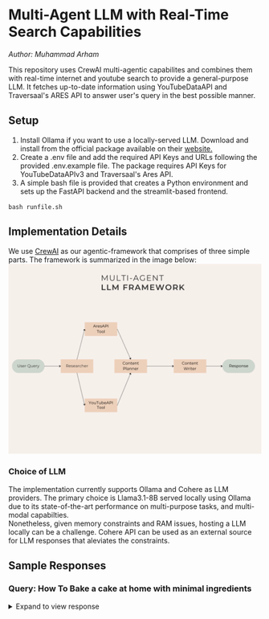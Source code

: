 # Multi-Agent LLM with Real-Time Search Capabilities

_Author: Muhammad Arham_

<p>This repository uses CrewAI multi-agentic capabilites and combines them with real-time internet and youtube search to provide a general-purpose LLM. It fetches up-to-date information using YouTubeDataAPI and Traversaal's ARES API to answer user's query in the best possible manner.
</p>

## Setup

1. Install Ollama if you want to use a locally-served LLM. Download and install from the official package available on their <a href="https://ollama.com/">website.</a>
2. Create a .env file and add the required API Keys and URLs following the provided .env.example file. The package requires API Keys for YouTubeDataAPIv3 and Traversaal's Ares API.
3. A simple bash file is provided that creates a Python environment and sets up the FastAPI backend and the streamlit-based frontend.

```
bash runfile.sh
```

## Implementation Details

We use <a href="https://docs.crewai.com/">CrewAI</a> as our agentic-framework that comprises of three simple parts. The framework is summarized in the image below:<br>
<img src="assets/flowchart.png" alt="Multi-agent Framework Flowchart"></img>
<br>

### Choice of LLM

The implementation currently supports Ollama and Cohere as LLM providers.
The primary choice is Llama3.1-8B served locally using Ollama due to its state-of-the-art performance on multi-purpose tasks, and multi-modal capabilties.
<br>Nonetheless, given memory constraints and RAM issues, hosting a LLM locally can be a challenge. Cohere API can be used as an external source for LLM responses that aleviates the constraints.

## Sample Responses

### Query: How To Bake a cake at home with minimal ingredients

<details>
    <summary>Expand to view response</summary>
    Baking a Simple Cake at Home: A Step-by-Step Guide
1. Introduction

Welcome to the world of home baking! In this guide, we'll show you how to create a delicious and simple cake using everyday ingredients. Whether you're a beginner or an experienced baker, this recipe is a great way to enjoy a homemade treat without any complexity. 2. Ingredients and Their Quantities

For this recipe, you will need the following:

    2 cups (240g) of all-purpose flour: The base of your cake, providing structure and texture.
    1 teaspoon baking powder: A leavening agent to help the cake rise.
    1/2 teaspoon baking soda: Another leavening agent for a lighter texture.
    1/2 cup (100g) granulated sugar: Sweetens the cake and adds a delightful crunch.
    2 large eggs: Binding agent and contributes to the cake's structure.
    1/2 cup (120ml) vegetable oil: Moisturizes the cake and ensures a tender crumb.
    1 cup (240ml) milk: Provides moisture and helps combine the ingredients.
    1 teaspoon vanilla extract: Adds a classic, sweet flavor.

3. Step-by-Step Baking Instructions

    Preheat and Prepare: Start by preheating your oven to 350°F (180°C). Grease and flour a 9-inch (23 cm) round cake pan to prevent sticking.
    Mix Dry Ingredients: In a large mixing bowl, combine the flour, baking powder, and baking soda. Whisk until well blended.
    Combine Wet Ingredients: In a separate bowl, whisk together the sugar, eggs, oil, milk, and vanilla extract. Mix until you have a smooth, uniform consistency.
    Combine and Mix: Slowly pour the wet ingredients into the dry ingredients, stirring as you go. Mix until you achieve a smooth batter, being careful not to overmix.
    Bake: Pour the batter into the prepared cake pan and smooth the top. Bake for 30-35 minutes. The cake is done when a toothpick inserted into the center comes out clean.
    Cool and Enjoy: Let the cake cool in the pan for a few minutes, then transfer to a wire rack to cool completely. Serve and enjoy!

4. Baking Tips and Tricks

    Temperature Matters: Preheat your oven accurately and use room temperature ingredients for the best results. This ensures even baking and a consistent texture.
    Avoid Overmixing: Overmixing can lead to a tough cake. Mix until the ingredients are combined, but don't overdo it.
    Test for Doneness: Always use a toothpick to check if your cake is baked through. Insert it into the center, and if it comes out clean, your cake is ready!

5. Variations and Creative Ideas

    Flavor Boost: Add a pinch of salt to enhance the overall flavor.
    Flavor Twists: Experiment with different extracts like almond or lemon for a unique taste experience.
    Texture Add-Ins: Fold in chopped nuts or chocolate chips for a delightful crunch and extra flavor.
    Serving Suggestions: Dust with powdered sugar or top with whipped cream for a simple yet elegant presentation.

6. Conclusion

Baking a simple cake at home is an enjoyable and accessible activity. With this guide, you can create a delicious treat with minimal ingredients and effort. Remember, baking is an art, and with practice, you can master it. Enjoy your homemade cake and the satisfaction of creating something special!

Happy baking, and may your kitchen be filled with the aroma of freshly baked goodness!

</details>
